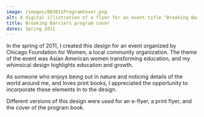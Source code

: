 ```yaml
---
image: /images/BB2011ProgramCover.png
alt: A digital illistration of a flyer for an event title "Breaking Barriers, Asian American Women Transforming Education". The sun shines in the upper left corner of the tall, skinny flyer. A tree grows out of a pile of books on the bottom left. A flock of birds fly across a blue, paint-stroked sky.
title: Breaking Barriers program cover
dates: Spring 2011
---
```

In the spring of 2011, I created this design for an event organized by Chicago Foundation for Women, a local community organization. The theme of the event was Asian American women transforming education, and my whimsical design highlights education and growth. 

As someone who enjoys being out in nature and noticing details of the world around me, and loves print books, I appreciated the opportunity to incorporate these elements in to the design. 

Different versions of this design were used for an e-flyer, a print flyer, and the cover of the program book. 
